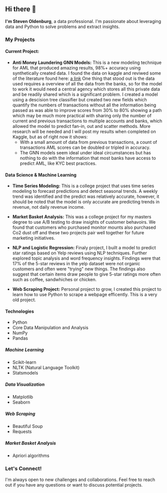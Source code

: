 ## Hi there 👋

**I'm Steven Oldenburg**, a data professional. I'm passionate about leveraging data and Python to solve problems and extract insights.

### My Projects

#### Current Project:
* **Anti Money Laundering GNN Models:**  This is a new modeling technique for AML that produced amazing results, 98%+ accuracy using synthetically created data.  I found the data on kaggle and reviwed some of the literature found here: [a link](https://arxiv.org/pdf/2306.16424)  One thing that stood out is the data used requires a overview of all the data from the banks, so for the model to work it would need a central agency which stores all this private data and be readily shared which is a significant problem.  I created a model using a descision tree classifier but created two new fields which quantify the numbers of transactions without all the information being passed as was able to improve scores from 30% to 80% showing a path which may be much more practical with sharing only the number of current and previous transactions to multiple accounts and banks, which allowed the model to predict fan-in, out and scatter methods.  More research will be needed and I will post my results when completed on Kaggle, but as of right now it shows:
  * With a small amount of data from previous transactions, a count of transactions AML scores can be doubled or tripled in accuracy.
  * The GNN models seem ideal under ideal circumstances but has nothing to do with the information that most banks have access to predict AML, like KYC best practices.

#### Data Science & Machine Learning

* **Time Series Modeling:** This is a college project that uses time series modeling to forecast predictions and detect seasonal trends.  A weekly trend was identified and the predict was relatively accurate, however, it should be noted that the model is only accurate are predicting trends in revenue, not daily revenue income.

* **Market Basket Analysis:** This was a college project for my masters degree to use A/B testing to draw insights of customer behavoirs.  We found that customers who purchased monitor mounts also purchased Co2 dust off and these two projects pair well together for future marketing initiatives.

* **NLP and Logistic Regression:** Finaly project, I built a model to predict star ratings based on Yelp reviews using NLP techniques. Further explored topic analysis and word frequency insights.  Findings were that 17% of the 5-star reviews in the yelp dataset were not organic customers and often were "trying" new things.  The findings also suggest that certain items draw people to give 5-star ratings more often such as coffee, sandwhiches or chicken.

* **Web Scraping Project:** Personal project to grow, I created this project to learn how to use Python to scrape a webpage efficently.  This is a very old project.

#### Technologies
* Python
* Core Data Manipulation and Analysis
* NumPy
* Pandas
##### Machine Learning
* Scikit-learn
* NLTK (Natural Language Toolkit)
* Statsmodels
##### Data Visualization
* Matplotlib
* Seaborn
##### Web Scraping
* Beautiful Soup
* Requests
##### Market Basket Analysis
* Apriori algorithms

### Let's Connect!
I'm always open to new challenges and collaborations. Feel free to reach out if you have any questions or want to discuss potential projects.

